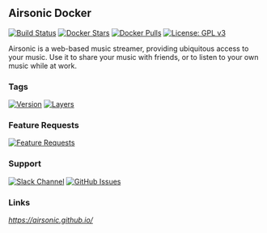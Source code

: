 [travis_logo]: https://travis-ci.org/stlouisn/airsonic_docker.svg?branch=master
[travis_url]: https://travis-ci.org/stlouisn/airsonic_docker
[docker_stars_logo]: https://img.shields.io/docker/stars/stlouisn/airsonic.svg
[docker_pulls_logo]: https://img.shields.io/docker/pulls/stlouisn/airsonic.svg
[docker_hub_url]: https://hub.docker.com/r/stlouisn/airsonic
[microbadger_url]: https://microbadger.com/images/stlouisn/airsonic
[feathub_data]: http://feathub.com/stlouisn/airsonic_docker?format=svg
[feathub_url]: http://feathub.com/stlouisn/airsonic_docker
[issues_url]: https://github.com/stlouisn/airsonic_docker/issues
[slack_url]: https://stlouisn.slack.com/messages/CBRNYGY3V

## Airsonic Docker

[![Build Status][travis_logo]][travis_url]
[![Docker Stars][docker_stars_logo]][docker_hub_url]
[![Docker Pulls][docker_pulls_logo]][docker_hub_url]
[![License: GPL v3](https://img.shields.io/badge/License-GPLv3-blue.svg)](https://www.gnu.org/licenses/gpl-3.0)

Airsonic is a web-based music streamer, providing ubiquitous access to your music. Use it to share your music with friends, or to listen to your own music while at work.

### Tags

[![Version](https://images.microbadger.com/badges/version/stlouisn/airsonic:latest.svg)][microbadger_url]
[![Layers](https://images.microbadger.com/badges/image/stlouisn/airsonic:latest.svg)][microbadger_url]

### Feature Requests

[![Feature Requests][feathub_data]][feathub_url]

### Support

[![Slack Channel](https://img.shields.io/badge/-message-no.svg?colorA=a7a7a7&colorB=3eb991&logo=slack&logoWidth=14)][slack_url]
[![GitHub Issues](https://img.shields.io/badge/-issues-no.svg?colorA=a7a7a7&colorB=e01563&logo=github&logoWidth=14)][issues_url]

### Links

*https://airsonic.github.io/*

